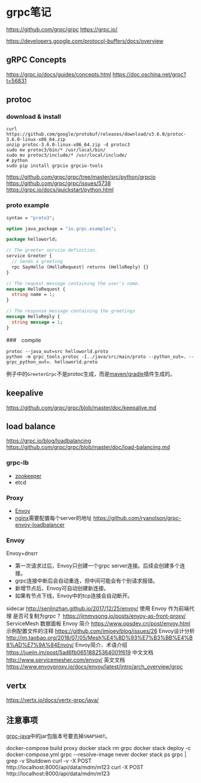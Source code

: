 # grpc笔记

https://github.com/grpc/grpc
https://grpc.io/

https://developers.google.com/protocol-buffers/docs/overview

## gRPC Concepts

https://grpc.io/docs/guides/concepts.html
https://doc.oschina.net/grpc?t=56831

## protoc

### download & install

```shell
curl https://github.com/google/protobuf/releases/download/v3.6.0/protoc-3.6.0-linux-x86_64.zip
unzip protoc-3.6.0-linux-x86_64.zip -d protoc3
sudo mv protoc3/bin/* /usr/local/bin/
sudo mv protoc3/include/* /usr/local/include/
# python
sudo pip install grpcio grpcio-tools
```
https://github.com/grpc/grpc/tree/master/src/python/grpcio
https://github.com/grpc/grpc/issues/5738
https://grpc.io/docs/quickstart/python.html

### proto example

```proto
syntax = "proto3";

option java_package = "io.grpc.examples";

package helloworld;

// The greeter service definition.
service Greeter {
  // Sends a greeting
  rpc SayHello (HelloRequest) returns (HelloReply) {}
}

// The request message containing the user's name.
message HelloRequest {
  string name = 1;
}

// The response message containing the greetings
message HelloReply {
  string message = 1;
}
```

###　compile

```shell
protoc --java_out=src helloworld.proto
python -m grpc_tools.protoc -I../java/src/main/proto --python_out=. --grpc_python_out=. helloworld.proto
```
例子中的`GreeterGrpc`不是protoc生成，而是[maven/gradle](https://github.com/caio/grpc-java-gradle-hello-world/issues/1)插件生成的。

## keepalive

https://github.com/grpc/grpc/blob/master/doc/keepalive.md

## load balance

https://grpc.io/blog/loadbalancing
https://github.com/grpc/grpc/blob/master/doc/load-balancing.md

### grpc-lb

* [zookeeper](https://github.com/makdharma/grpc-zookeeper-lb)
* etcd

### Proxy

* [Envoy](https://blog.bugsnag.com/envoy/)
* [nginx](https://www.nginx.com/blog/nginx-1-13-10-grpc/)需要配置每个server的地址
https://github.com/ryanolson/grpc-envoy-loadbalancer

### Envoy

Envoy+dnsrr
* 第一次请求过后，Envoy只创建一个grpc server连接。后续会创建多个连接。
* grpc连接中断后会自动重连，但中间可能会有个别请求报错。
* 新增节点后，Envoy可自动创建新连接。
* 如果有节点下线，Envoy中的tcp连接会自动断开。

sidecar
http://senlinzhan.github.io/2017/12/25/envoy/
使用 Envoy 作为前端代理 是否可复制为grpc？
https://jimmysong.io/posts/envoy-as-front-proxy/
ServiceMesh 数据面板 Envoy 简介
https://www.opsdev.cn/post/envoy.html
示例配置文件的注释
https://github.com/imjoey/blog/issues/26
Envoy设计分析
http://jm.taobao.org/2018/07/05/Mesh%E4%BD%93%E7%B3%BB%E4%B8%AD%E7%9A%84Envoy/
Envoy简介、术语介绍
https://juejin.im/post/5ad6fb06518825364001f619
中文文档
http://www.servicemesher.com/envoy/
英文文档
https://www.envoyproxy.io/docs/envoy/latest/intro/arch_overview/grpc

## vertx

https://vertx.io/docs/vertx-grpc/java/

## 注意事项

[grpc-java](https://github.com/grpc/grpc-java/blob/master/examples/pom.xml)中的jar包版本号要去掉`SNAPSHOT`。





docker-compose build proxy
docker stack rm grpc
docker stack deploy -c docker-compose.yml grpc --resolve-image never
docker stack ps grpc | grep -v Shutdown
curl -v -X POST http://localhost:8000/api/data/mdm/m123
curl -X POST http://localhost:8000/api/data/mdm/m123










